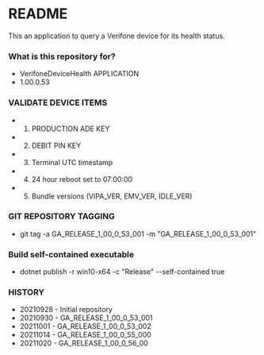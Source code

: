 # README #

This an application to query a Verifone device for its health status.

### What is this repository for? ###

* VerifoneDeviceHealth APPLICATION
* 1.00.0.53

### VALIDATE DEVICE ITEMS ###

* 1. PRODUCTION ADE KEY
* 2. DEBIT PIN KEY
* 3. Terminal UTC timestamp
* 4. 24 hour reboot set to 07:00:00
* 5. Bundle versions (VIPA_VER, EMV_VER, IDLE_VER)

### GIT REPOSITORY TAGGING ###

* git tag -a GA_RELEASE_1_00_0_53_001 -m "GA_RELEASE_1_00_0_53_001"

### Build self-contained executable ###
* dotnet publish -r win10-x64 -c "Release" --self-contained true

### HISTORY ###

* 20210928 - Initial repository
* 20210930 - GA_RELEASE_1_00_0_53_001
* 20211001 - GA_RELEASE_1_00_0_53_002
* 20211014 - GA_RELEASE_1_00_0_55_000
* 20211020 - GA_RELEASE_1_00_0_56_00
